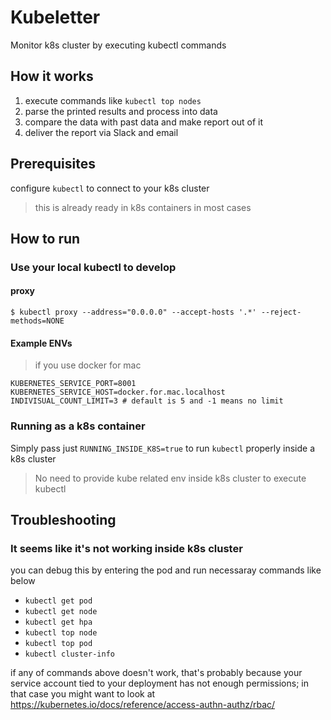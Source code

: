 # Kubeletter

Monitor k8s cluster by executing kubectl commands

## How it works

1. execute commands like `kubectl top nodes`
2. parse the printed results and process into data
3. compare the data with past data and make report out of it
4. deliver the report via Slack and email

## Prerequisites

configure `kubectl` to connect to your k8s cluster
> this is already ready in k8s containers in most cases

## How to run

### Use your local kubectl to develop

#### proxy

```$ kubectl proxy --address="0.0.0.0" --accept-hosts '.*' --reject-methods=NONE```

#### Example ENVs
> if you use docker for mac

```
KUBERNETES_SERVICE_PORT=8001
KUBERNETES_SERVICE_HOST=docker.for.mac.localhost
INDIVISUAL_COUNT_LIMIT=3 # default is 5 and -1 means no limit
```

### Running as a k8s container

Simply pass just `RUNNING_INSIDE_K8S=true` to run `kubectl` properly inside a k8s cluster
> No need to provide kube related env inside k8s cluster to execute kubectl

## Troubleshooting

### It seems like it's not working inside k8s cluster

you can debug this by entering the pod and run necessaray commands like below
- `kubectl get pod`
- `kubectl get node`
- `kubectl get hpa`
- `kubectl top node`
- `kubectl top pod`
- `kubectl cluster-info`

if any of commands above doesn't work, that's probably because your service account tied to your deployment has not enough permissions; in that case you might want to look at https://kubernetes.io/docs/reference/access-authn-authz/rbac/

